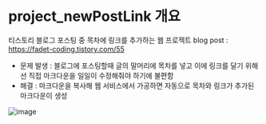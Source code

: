 # project_newPostLink 개요
티스토리 블로그 포스팅 중 목차에 링크를 추가하는 웹 프로젝트
blog post : https://fadet-coding.tistory.com/55

- 문제 발생 : 블로그에 포스팅할때 글의 말머리에 목차를 넣고 이에 링크를 달기 위해선 직접 마크다운을 일일이 수정해줘야 하기에 불편함
- 해결 : 마크다운을 복사해 웹 서비스에서 가공하면 자동으로 목차와 링크가 추가된 마크다운이 생성


![image](https://user-images.githubusercontent.com/96664524/191516014-9cdf3c0c-fcde-46f2-9100-098099f93fec.png)

